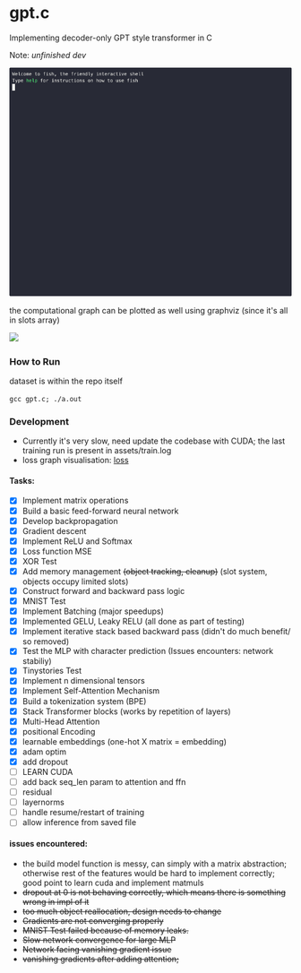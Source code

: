 # gpt.c

Implementing decoder-only GPT style transformer in C 

Note: *unfinished dev*

![demo](assets/demo.gif)

the computational graph can be plotted as well using graphviz (since it's all in slots array)

<img src="assets/graphviz.svg" />

### How to Run

dataset is within the repo itself

`gcc gpt.c; ./a.out`

### Development

- Currently it's very slow, need update the codebase with CUDA; the last training run is present in assets/train.log
- loss graph visualisation: [loss](https://x.com/attentionmech/status/1884564917304357127)

#### Tasks:

- [X] Implement matrix operations
- [X] Build a basic feed-forward neural network  
- [X] Develop backpropagation 
- [X] Gradient descent
- [X] Implement ReLU and Softmax
- [X] Loss function MSE
- [X] XOR Test
- [X] Add memory management ~~(object tracking, cleanup)~~ (slot system, objects occupy limited slots)
- [X] Construct forward and backward pass logic
- [X] MNIST Test
- [X] Implement Batching (major speedups)
- [X] Implemented GELU, Leaky RELU (all done as part of testing)
- [X] Implement iterative stack based backward pass (didn't do much benefit/ so removed)
- [X] Test the MLP with character prediction (Issues encounters: network stabiliy)
- [X] Tinystories Test
- [X] Implement n dimensional tensors
- [X] Implement Self-Attention Mechanism
- [X] Build a tokenization system (BPE)
- [X] Stack Transformer blocks (works by repetition of layers)
- [X] Multi-Head Attention
- [X] positional Encoding  
- [X] learnable embeddings (one-hot X matrix = embedding)
- [X] adam optim
- [X] add dropout
- [ ] LEARN CUDA
- [ ] add back seq_len param to attention and ffn
- [ ] residual
- [ ] layernorms
- [ ] handle resume/restart of training
- [ ] allow inference from saved file

#### issues encountered:

- the build model function is messy, can simply with a matrix abstraction; otherwise rest of the features would be hard to implement correctly; good point to learn cuda and implement matmuls 
- ~~dropout at 0 is not behaving correctly, which means there is something wrong in impl of it~~
- ~~too much object reallocation, design needs to change~~
- ~~Gradients are not converging properly~~
- ~~MNIST Test failed because of memory leaks.~~
- ~~Slow network convergence for large MLP~~
- ~~Network facing vanishing gradient issue~~
- ~~vanishing gradients after adding attention;~~


